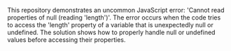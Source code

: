 This repository demonstrates an uncommon JavaScript error: 'Cannot read properties of null (reading 'length')'. The error occurs when the code tries to access the 'length' property of a variable that is unexpectedly null or undefined. The solution shows how to properly handle null or undefined values before accessing their properties.